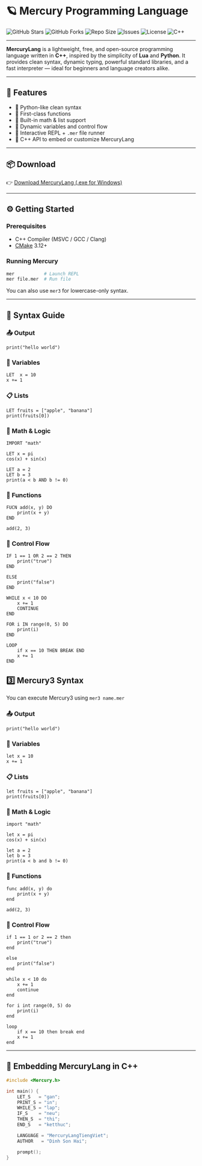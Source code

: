 # 🪐 Mercury Programming Language

![GitHub Stars](https://img.shields.io/github/stars/dinhsonhai132/MercuryLang?style=social)
![GitHub Forks](https://img.shields.io/github/forks/dinhsonhai132/MercuryLang?style=social)
![Repo Size](https://img.shields.io/github/repo-size/dinhsonhai132/MercuryLang)
![Issues](https://img.shields.io/github/issues/dinhsonhai132/MercuryLang)
![License](https://img.shields.io/github/license/dinhsonhai132/MercuryLang)
![C++](https://img.shields.io/badge/Made%20with-C++-blue.svg)

---

**MercuryLang** is a lightweight, free, and open-source programming language written in **C++**, inspired by the simplicity of **Lua** and **Python**. It provides clean syntax, dynamic typing, powerful standard libraries, and a fast interpreter — ideal for beginners and language creators alike.

---

## 🚀 Features

- 🔹 Python-like clean syntax
- 🔹 First-class functions
- 🔹 Built-in math & list support
- 🔹 Dynamic variables and control flow
- 🔹 Interactive REPL + `.mer` file runner
- 🔹 C++ API to embed or customize MercuryLang

---

## 📦 Download

👉 [Download MercuryLang (.exe for Windows)](https://github.com/dinhsonhai132/MercuryLang-download/raw/refs/heads/main/MercuryLang-init.exe)

---

## ⚙️ Getting Started

### Prerequisites

- C++ Compiler (MSVC / GCC / Clang)
- [CMake](https://cmake.org/) 3.12+

### Running Mercury

```bash
mer           # Launch REPL
mer file.mer  # Run file
```

You can also use `mer3` for lowercase-only syntax.

---

## 🧠 Syntax Guide

### 📤 Output
```mer
print("hello world")
```

### 🔢 Variables
```mer
LET  x = 10
x += 1
```

### 📋 Lists
```mer
LET fruits = ["apple", "banana"]
print(fruits[0])
```

### 🧮 Math & Logic
```mer
IMPORT "math"

LET x = pi
cos(x) + sin(x)

LET a = 2
LET b = 3
print(a < b AND b != 0)
```

### 🧠 Functions
```mer
FUCN add(x, y) DO
    print(x + y)
END

add(2, 3)
```

### 🔀 Control Flow
```mer
IF 1 == 1 OR 2 == 2 THEN
    print("true")
END

ELSE
    print("false")
END

WHILE x < 10 DO
    x += 1
    CONTINUE
END

FOR i IN range(0, 5) DO
    print(i)
END

LOOP
    if x == 10 THEN BREAK END
    x += 1
END
```

## 3️⃣ Mercury3 Syntax

You can execute Mercury3 using ```mer3 name.mer```

### 📤 Output
```mer
print("hello world")
```

### 🔢 Variables
```mer
let x = 10
x += 1
```

### 📋 Lists
```mer
let fruits = ["apple", "banana"]
print(fruits[0])
```

### 🧮 Math & Logic
```mer
import "math"

let x = pi
cos(x) + sin(x)

let a = 2
let b = 3
print(a < b and b != 0)
```

### 🧠 Functions
```mer
func add(x, y) do
    print(x + y)
end

add(2, 3)
```

### 🔀 Control Flow
```mer
if 1 == 1 or 2 == 2 then
    print("true")
end

else
    print("false")
end

while x < 10 do
    x += 1
    continue
end

for i int range(0, 5) do
    print(i)
end

loop
    if x == 10 then break end
    x += 1
end
```

---

## 🧬 Embedding MercuryLang in C++

```cpp
#include <Mercury.h>

int main() {
    LET_S   = "gan";
    PRINT_S = "in";
    WHILE_S = "lap";
    IF_S    = "neu";
    THEN_S  = "thi";
    END_S   = "ketthuc";

    LANGUAGE = "MercuryLangTiengViet";
    AUTHOR   = "Dinh Son Hai";

    prompt();
}
```
